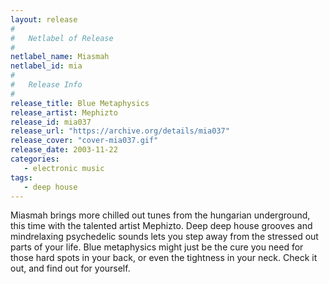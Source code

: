 ```yaml
---
layout: release
#
#   Netlabel of Release
#
netlabel_name: Miasmah
netlabel_id: mia
#
#   Release Info
#
release_title: Blue Metaphysics
release_artist: Mephizto
release_id: mia037
release_url: "https://archive.org/details/mia037"
release_cover: "cover-mia037.gif"
release_date: 2003-11-22
categories:
   - electronic music
tags:
   - deep house
---
```

Miasmah brings more chilled out tunes from the hungarian underground, this time with the talented artist Mephizto. Deep deep house grooves and mindrelaxing psychedelic sounds lets you step away from the stressed out parts of your life. Blue metaphysics might just be the cure you need for those hard spots in your back, or even the tightness in your neck. Check it out, and find out for yourself.
